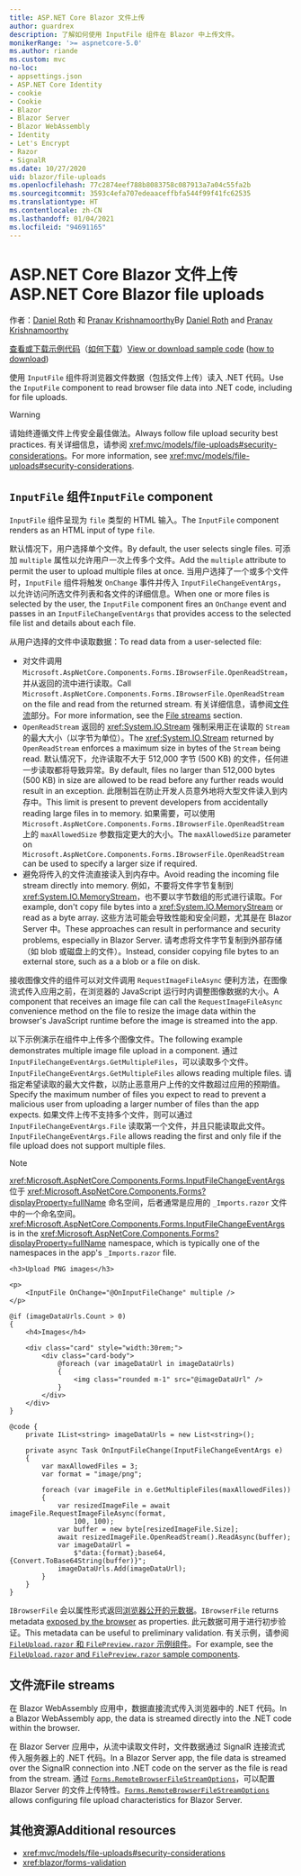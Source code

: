 ```yaml
---
title: ASP.NET Core Blazor 文件上传
author: guardrex
description: 了解如何使用 InputFile 组件在 Blazor 中上传文件。
monikerRange: '>= aspnetcore-5.0'
ms.author: riande
ms.custom: mvc
no-loc:
- appsettings.json
- ASP.NET Core Identity
- cookie
- Cookie
- Blazor
- Blazor Server
- Blazor WebAssembly
- Identity
- Let's Encrypt
- Razor
- SignalR
ms.date: 10/27/2020
uid: blazor/file-uploads
ms.openlocfilehash: 77c2874eef788b8083758c087913a7a04c55fa2b
ms.sourcegitcommit: 3593c4efa707edeaaceffbfa544f99f41fc62535
ms.translationtype: HT
ms.contentlocale: zh-CN
ms.lasthandoff: 01/04/2021
ms.locfileid: "94691165"
---
```

# <a name="aspnet-core-no-locblazor-file-uploads"></a><span data-ttu-id="26899-103">ASP.NET Core Blazor 文件上传</span><span class="sxs-lookup"><span data-stu-id="26899-103">ASP.NET Core Blazor file uploads</span></span>

<span data-ttu-id="26899-104">作者：[Daniel Roth](https://github.com/danroth27) 和 [Pranav Krishnamoorthy](https://github.com/pranavkm)</span><span class="sxs-lookup"><span data-stu-id="26899-104">By [Daniel Roth](https://github.com/danroth27) and [Pranav Krishnamoorthy](https://github.com/pranavkm)</span></span>

<span data-ttu-id="26899-105">[查看或下载示例代码](https://github.com/dotnet/AspNetCore.Docs/tree/master/aspnetcore/blazor/file-uploads/samples/)（[如何下载](xref:index#how-to-download-a-sample)）</span><span class="sxs-lookup"><span data-stu-id="26899-105">[View or download sample code](https://github.com/dotnet/AspNetCore.Docs/tree/master/aspnetcore/blazor/file-uploads/samples/) ([how to download](xref:index#how-to-download-a-sample))</span></span>

<span data-ttu-id="26899-106">使用 `InputFile` 组件将浏览器文件数据（包括文件上传）读入 .NET 代码。</span><span class="sxs-lookup"><span data-stu-id="26899-106">Use the `InputFile` component to read browser file data into .NET code, including for file uploads.</span></span>

> [!WARNING]
> <span data-ttu-id="26899-107">请始终遵循文件上传安全最佳做法。</span><span class="sxs-lookup"><span data-stu-id="26899-107">Always follow file upload security best practices.</span></span> <span data-ttu-id="26899-108">有关详细信息，请参阅 <xref:mvc/models/file-uploads#security-considerations>。</span><span class="sxs-lookup"><span data-stu-id="26899-108">For more information, see <xref:mvc/models/file-uploads#security-considerations>.</span></span>

## <a name="inputfile-component"></a><span data-ttu-id="26899-109">`InputFile` 组件</span><span class="sxs-lookup"><span data-stu-id="26899-109">`InputFile` component</span></span>

<span data-ttu-id="26899-110">`InputFile` 组件呈现为 `file` 类型的 HTML 输入。</span><span class="sxs-lookup"><span data-stu-id="26899-110">The `InputFile` component renders as an HTML input of type `file`.</span></span>

<span data-ttu-id="26899-111">默认情况下，用户选择单个文件。</span><span class="sxs-lookup"><span data-stu-id="26899-111">By default, the user selects single files.</span></span> <span data-ttu-id="26899-112">可添加 `multiple` 属性以允许用户一次上传多个文件。</span><span class="sxs-lookup"><span data-stu-id="26899-112">Add the `multiple` attribute to permit the user to upload multiple files at once.</span></span> <span data-ttu-id="26899-113">当用户选择了一个或多个文件时，`InputFile` 组件将触发 `OnChange` 事件并传入 `InputFileChangeEventArgs`，以允许访问所选文件列表和各文件的详细信息。</span><span class="sxs-lookup"><span data-stu-id="26899-113">When one or more files is selected by the user, the `InputFile` component fires an `OnChange` event and passes in an `InputFileChangeEventArgs` that provides access to the selected file list and details about each file.</span></span>

<span data-ttu-id="26899-114">从用户选择的文件中读取数据：</span><span class="sxs-lookup"><span data-stu-id="26899-114">To read data from a user-selected file:</span></span>

* <span data-ttu-id="26899-115">对文件调用 `Microsoft.AspNetCore.Components.Forms.IBrowserFile.OpenReadStream`，并从返回的流中进行读取。</span><span class="sxs-lookup"><span data-stu-id="26899-115">Call `Microsoft.AspNetCore.Components.Forms.IBrowserFile.OpenReadStream` on the file and read from the returned stream.</span></span> <span data-ttu-id="26899-116">有关详细信息，请参阅[文件流](#file-streams)部分。</span><span class="sxs-lookup"><span data-stu-id="26899-116">For more information, see the [File streams](#file-streams) section.</span></span>
* <span data-ttu-id="26899-117">`OpenReadStream` 返回的 <xref:System.IO.Stream> 强制采用正在读取的 `Stream` 的最大大小（以字节为单位）。</span><span class="sxs-lookup"><span data-stu-id="26899-117">The <xref:System.IO.Stream> returned by `OpenReadStream` enforces a maximum size in bytes of the `Stream` being read.</span></span> <span data-ttu-id="26899-118">默认情况下，允许读取不大于 512,000 字节 (500 KB) 的文件，任何进一步读取都将导致异常。</span><span class="sxs-lookup"><span data-stu-id="26899-118">By default, files no larger than 512,000 bytes (500 KB) in size are allowed to be read before any further reads would result in an exception.</span></span> <span data-ttu-id="26899-119">此限制旨在防止开发人员意外地将大型文件读入到内存中。</span><span class="sxs-lookup"><span data-stu-id="26899-119">This limit is present to prevent developers from accidentally reading large files in to memory.</span></span> <span data-ttu-id="26899-120">如果需要，可以使用 `Microsoft.AspNetCore.Components.Forms.IBrowserFile.OpenReadStream` 上的 `maxAllowedSize` 参数指定更大的大小。</span><span class="sxs-lookup"><span data-stu-id="26899-120">The `maxAllowedSize` parameter on `Microsoft.AspNetCore.Components.Forms.IBrowserFile.OpenReadStream` can be used to specify a larger size if required.</span></span>
* <span data-ttu-id="26899-121">避免将传入的文件流直接读入到内存中。</span><span class="sxs-lookup"><span data-stu-id="26899-121">Avoid reading the incoming file stream directly into memory.</span></span> <span data-ttu-id="26899-122">例如，不要将文件字节复制到 <xref:System.IO.MemoryStream>，也不要以字节数组的形式进行读取。</span><span class="sxs-lookup"><span data-stu-id="26899-122">For example, don't copy file bytes into a <xref:System.IO.MemoryStream> or read as a byte array.</span></span> <span data-ttu-id="26899-123">这些方法可能会导致性能和安全问题，尤其是在 Blazor Server 中。</span><span class="sxs-lookup"><span data-stu-id="26899-123">These approaches can result in performance and security problems, especially in Blazor Server.</span></span> <span data-ttu-id="26899-124">请考虑将文件字节复制到外部存储（如 blob 或磁盘上的文件）。</span><span class="sxs-lookup"><span data-stu-id="26899-124">Instead, consider copying file bytes to an external store, such as a a blob or a file on disk.</span></span>

<span data-ttu-id="26899-125">接收图像文件的组件可以对文件调用 `RequestImageFileAsync` 便利方法，在图像流式传入应用之前，在浏览器的 JavaScript 运行时内调整图像数据的大小。</span><span class="sxs-lookup"><span data-stu-id="26899-125">A component that receives an image file can call the `RequestImageFileAsync` convenience method on the file to resize the image data within the browser's JavaScript runtime before the image is streamed into the app.</span></span>

<span data-ttu-id="26899-126">以下示例演示在组件中上传多个图像文件。</span><span class="sxs-lookup"><span data-stu-id="26899-126">The following example demonstrates multiple image file upload in a component.</span></span> <span data-ttu-id="26899-127">通过 `InputFileChangeEventArgs.GetMultipleFiles`，可以读取多个文件。</span><span class="sxs-lookup"><span data-stu-id="26899-127">`InputFileChangeEventArgs.GetMultipleFiles` allows reading multiple files.</span></span> <span data-ttu-id="26899-128">请指定希望读取的最大文件数，以防止恶意用户上传的文件数超过应用的预期值。</span><span class="sxs-lookup"><span data-stu-id="26899-128">Specify the maximum number of files you expect to read to prevent a malicious user from uploading a larger number of files than the app expects.</span></span> <span data-ttu-id="26899-129">如果文件上传不支持多个文件，则可以通过 `InputFileChangeEventArgs.File` 读取第一个文件，并且只能读取此文件。</span><span class="sxs-lookup"><span data-stu-id="26899-129">`InputFileChangeEventArgs.File` allows reading the first and only file if the file upload does not support multiple files.</span></span>

> [!NOTE]
> <span data-ttu-id="26899-130"><xref:Microsoft.AspNetCore.Components.Forms.InputFileChangeEventArgs> 位于 <xref:Microsoft.AspNetCore.Components.Forms?displayProperty=fullName> 命名空间，后者通常是应用的 `_Imports.razor` 文件中的一个命名空间。</span><span class="sxs-lookup"><span data-stu-id="26899-130"><xref:Microsoft.AspNetCore.Components.Forms.InputFileChangeEventArgs> is in the <xref:Microsoft.AspNetCore.Components.Forms?displayProperty=fullName> namespace, which is typically one of the namespaces in the app's `_Imports.razor` file.</span></span>

```razor
<h3>Upload PNG images</h3>

<p>
    <InputFile OnChange="@OnInputFileChange" multiple />
</p>

@if (imageDataUrls.Count > 0)
{
    <h4>Images</h4>

    <div class="card" style="width:30rem;">
        <div class="card-body">
            @foreach (var imageDataUrl in imageDataUrls)
            {
                <img class="rounded m-1" src="@imageDataUrl" />
            }
        </div>
    </div>
}

@code {
    private IList<string> imageDataUrls = new List<string>();

    private async Task OnInputFileChange(InputFileChangeEventArgs e)
    {
        var maxAllowedFiles = 3;
        var format = "image/png";

        foreach (var imageFile in e.GetMultipleFiles(maxAllowedFiles))
        {
            var resizedImageFile = await imageFile.RequestImageFileAsync(format, 
                100, 100);
            var buffer = new byte[resizedImageFile.Size];
            await resizedImageFile.OpenReadStream().ReadAsync(buffer);
            var imageDataUrl = 
                $"data:{format};base64,{Convert.ToBase64String(buffer)}";
            imageDataUrls.Add(imageDataUrl);
        }
    }
}
```

<span data-ttu-id="26899-131">`IBrowserFile` 会以属性形式返回[浏览器公开的元数据](https://developer.mozilla.org/docs/Web/API/File#Instance_properties)。</span><span class="sxs-lookup"><span data-stu-id="26899-131">`IBrowserFile` returns metadata [exposed by the browser](https://developer.mozilla.org/docs/Web/API/File#Instance_properties) as properties.</span></span> <span data-ttu-id="26899-132">此元数据可用于进行初步验证。</span><span class="sxs-lookup"><span data-stu-id="26899-132">This metadata can be useful to preliminary validation.</span></span> <span data-ttu-id="26899-133">有关示例，请参阅 [`FileUpload.razor` 和 `FilePreview.razor` 示例组件](https://github.com/dotnet/AspNetCore.Docs/tree/master/aspnetcore/blazor/file-uploads/samples/)。</span><span class="sxs-lookup"><span data-stu-id="26899-133">For example, see the [`FileUpload.razor` and `FilePreview.razor` sample components](https://github.com/dotnet/AspNetCore.Docs/tree/master/aspnetcore/blazor/file-uploads/samples/).</span></span>

## <a name="file-streams"></a><span data-ttu-id="26899-134">文件流</span><span class="sxs-lookup"><span data-stu-id="26899-134">File streams</span></span>

<span data-ttu-id="26899-135">在 Blazor WebAssembly 应用中，数据直接流式传入浏览器中的 .NET 代码。</span><span class="sxs-lookup"><span data-stu-id="26899-135">In a Blazor WebAssembly app, the data is streamed directly into the .NET code within the browser.</span></span>

<span data-ttu-id="26899-136">在 Blazor Server 应用中，从流中读取文件时，文件数据通过 SignalR 连接流式传入服务器上的 .NET 代码。</span><span class="sxs-lookup"><span data-stu-id="26899-136">In a Blazor Server app, the file data is streamed over the SignalR connection into .NET code on the server as the file is read from the stream.</span></span> <span data-ttu-id="26899-137">通过 [`Forms.RemoteBrowserFileStreamOptions`](https://github.com/dotnet/aspnetcore/blob/master/src/Components/Web/src/Forms/InputFile/RemoteBrowserFileStreamOptions.cs)，可以配置 Blazor Server 的文件上传特性。</span><span class="sxs-lookup"><span data-stu-id="26899-137">[`Forms.RemoteBrowserFileStreamOptions`](https://github.com/dotnet/aspnetcore/blob/master/src/Components/Web/src/Forms/InputFile/RemoteBrowserFileStreamOptions.cs) allows configuring file upload characteristics for Blazor Server.</span></span>

## <a name="additional-resources"></a><span data-ttu-id="26899-138">其他资源</span><span class="sxs-lookup"><span data-stu-id="26899-138">Additional resources</span></span>

* <xref:mvc/models/file-uploads#security-considerations>
* <xref:blazor/forms-validation>

